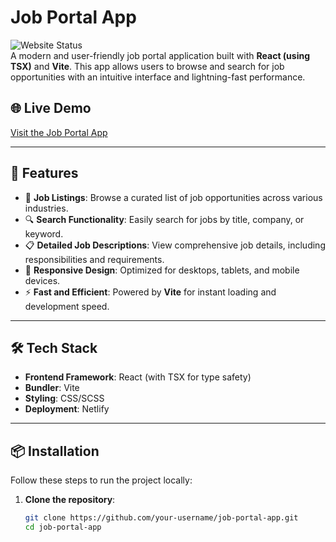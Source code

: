 # Job Portal App

![Website Status](https://img.shields.io/website?url=https%3A%2F%2Ffluffy-centaur-8a4474.netlify.app)  
A modern and user-friendly job portal application built with **React (using TSX)** and **Vite**. This app allows users to browse and search for job opportunities with an intuitive interface and lightning-fast performance.

## 🌐 Live Demo
[Visit the Job Portal App](https://fluffy-centaur-8a4474.netlify.app/)

---

## 🚀 Features
- 🏢 **Job Listings**: Browse a curated list of job opportunities across various industries.
- 🔍 **Search Functionality**: Easily search for jobs by title, company, or keyword.
- 📋 **Detailed Job Descriptions**: View comprehensive job details, including responsibilities and requirements.
- 🎨 **Responsive Design**: Optimized for desktops, tablets, and mobile devices.
- ⚡ **Fast and Efficient**: Powered by **Vite** for instant loading and development speed.

---

## 🛠️ Tech Stack
- **Frontend Framework**: React (with TSX for type safety)
- **Bundler**: Vite
- **Styling**: CSS/SCSS
- **Deployment**: Netlify

---

## 📦 Installation

Follow these steps to run the project locally:

1. **Clone the repository**:
   ```bash
   git clone https://github.com/your-username/job-portal-app.git
   cd job-portal-app
